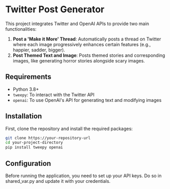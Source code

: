 # Twitter Post Generator

This project integrates Twitter and OpenAI APIs to provide two main functionalities:

1. **Post a 'Make it More' Thread**: Automatically posts a thread on Twitter where each image progressively enhances certain features (e.g., happier, sadder, bigger).
2. **Post Themed Text and Image**: Posts themed stories and corresponding images, like generating horror stories alongside scary images.

## Requirements

- Python 3.8+
- `tweepy`: To interact with the Twitter API
- `openai`: To use OpenAI's API for generating text and modifying images

## Installation

First, clone the repository and install the required packages:

```bash
git clone https://your-repository-url
cd your-project-directory
pip install tweepy openai
```

## Configuration

Before running the application, you need to set up your API keys. Do so in shared_var.py and update it with your credentials.
